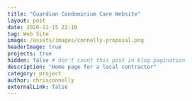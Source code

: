 ```yaml
---
title: "Guardian Condominium Care Website"
layout: post
date: 2020-11-15 22:10
tag: Web Site
image: /assets/images/connelly-proposal.png
headerImage: true
projects: true
hidden: false # don't count this post in blog pagination
description: "Home page for a local contractor"
category: project
author: chrisconnelly
externalLink: false
---
```

